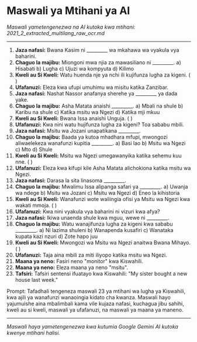 # Maswali ya Mtihani ya AI
*Maswali yametengenezwa na AI kutoka kwa mtihani: 2021_2_extracted_multilang_raw_ocr.md*

---

1.  **Jaza nafasi:** Bwana Kasim ni _________ wa mkahawa wa vyakula vya baharini.
2.  **Chaguo la majibu:** Miongoni mwa njia za mawasiliano ni _________.
    a) Hisabati b) Lugha c) Ujuzi wa kompyuta d) Kilimo
3.  **Kweli au Si Kweli:** Watu huenda nje ya nchi ili kujifunza lugha za kigeni. ( )
4.  **Ufafanuzi:** Eleza kwa ufupi umuhimu wa misitu katika Zanzibar.
5.  **Jaza nafasi:** Nashat Nassor anafanya sherehe ya _________ ya dada yake.
6.  **Chaguo la majibu:** Asha Matata anaishi _________.
    a) Mbali na shule b) Karibu na shule c) Katika msitu wa Ngezi d) Katika mji mkuu
7.  **Kweli au Si Kweli:** Bwana Issa anaishi Unguja. ( )
8.  **Ufafanuzi:** Kwa nini watu hujifunza lugha za kigeni? Toa sababu mbili.
9.  **Jaza nafasi:** Msitu wa Jozani unapatikana _________.
10. **Chaguo la majibu:** Baada ya kutoa mhadhara mfupi, mwongozi aliwaelekeza wanafunzi kupitia _________.
    a) Basi lao b) Msitu wa Ngezi c) Mto d) Shule
11. **Kweli au Si Kweli:** Msitu wa Ngezi umegawanyika katika sehemu kuu nne. ( )
12. **Ufafanuzi:** Eleza kwa kifupi kile Asha Matata alichokiona katika msitu wa Ngezi.
13. **Jaza nafasi:** Darasa la sita linasoma _________.
14. **Chaguo la majibu:** Mwalimu Issa alipanga safari ya _________.
    a) Uwanja wa ndege b) Msitu wa Jozani c) Msitu wa Ngezi d) Eneo la kihistoria
15. **Kweli au Si Kweli:** Wanafunzi wote waliingia ofisi ya Msitu wa Ngezi kwa wakati mmoja. ( )
16. **Ufafanuzi:** Kwa nini vyakula vya baharini ni vizuri kwa afya?
17. **Jaza nafasi:** Ikiwa unaenda shule kwa mguu, wewe ni _________.
18. **Chaguo la majibu:** Watu wanajifunza lugha za kigeni kwa sababu _________.
    a) Ni lazima shuleni b) Wanapenda kusafiri c) Wanataka kupata kazi nzuri d) Zote hapo juu
19. **Kweli au Si Kweli:** Mwongozi wa Msitu wa Ngezi anaitwa Bwana Mihayo. ( )
20. **Ufafanuzi:** Taja aina mbili za miti iliyopo katika msitu wa Ngezi.
21. **Maana ya neno:** Fasiri neno "monitor" kwa Kiswahili.
22. **Maana ya neno:** Eleza maana ya neno "msitu".
23. **Tafsiri:** Tafsiri sentensi ifuatayo kwa Kiswahili: "My sister bought a new house last week."

Prompt: Tafadhali tengeneza maswali 23 ya mtihani wa lugha ya Kiswahili, kwa ajili ya wanafunzi wanaoingia kidato cha kwanza. Maswali hayo yajumuishe aina mbalimbali kama vile kujaza nafasi, kuchagua jibu sahihi, kweli au si kweli, maswali ya ufafanuzi, na maswali ya maana ya maneno.

---
*Maswali haya yametengenezwa kwa kutumia Google Gemini AI kutoka kwenye mtihani halisi.*
